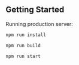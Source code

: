 ## Getting Started

Running production server:

```bash
npm run install
```

```bash
npm run build
```

```bash
npm run start
```
